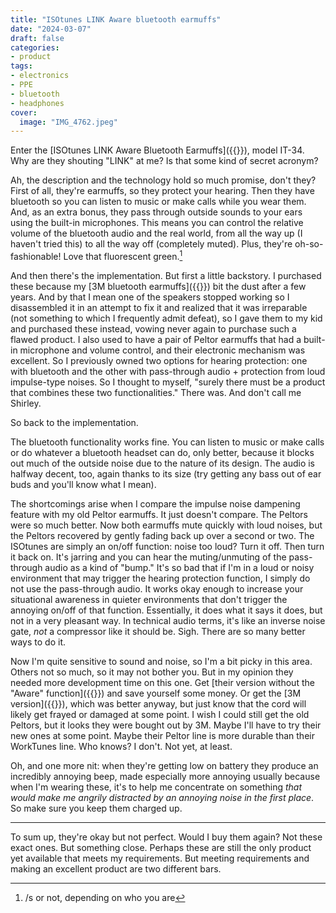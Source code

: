 ```yaml
---
title: "ISOtunes LINK Aware bluetooth earmuffs"
date: "2024-03-07"
draft: false
categories:
- product
tags:
- electronics
- PPE
- bluetooth
- headphones
cover:
  image: "IMG_4762.jpeg"
---
```

Enter the [ISOtunes LINK Aware Bluetooth Earmuffs]({{<amazon B094LSJ73H>}}), model IT-34. Why are they shouting "LINK" at me? Is that some kind of secret acronym?
<!--more-->
Ah, the description and the technology hold so much promise, don't they? First of all, they're earmuffs, so they protect your hearing. Then they have bluetooth so you can listen to music or make calls while you wear them. And, as an extra bonus, they  pass through outside sounds to your ears using the built-in microphones. This means you can control the relative volume of the bluetooth audio and the real world, from all the way up (I haven't tried this) to all the way off (completely muted). Plus, they're oh-so-fashionable! Love that fluorescent green.[^1]

[^1]: /s or not, depending on who you are

And then there's the implementation. But first a little backstory. I purchased these because my [3M bluetooth earmuffs]({{<amazon B0723CYHPZ>}}) bit the dust after a few years. And by that I mean one of the speakers stopped working so I disassembled it in an attempt to fix it and realized that it was irreparable (not something to which I frequently admit defeat), so I gave them to my kid and purchased these instead, vowing never again to purchase such a flawed product. I also used to have a pair of Peltor earmuffs that had a built-in microphone and volume control, and their electronic mechanism was excellent. So I previously owned two options for hearing protection: one with bluetooth and the other with pass-through audio + protection from loud impulse-type noises. So I thought to myself, "surely there must be a product that combines these two functionalities." There was. And don't call me Shirley.

So back to the implementation.

The bluetooth functionality works fine. You can listen to music or make calls or do whatever a bluetooth headset can do, only better, because it blocks out much of the outside noise due to the nature of its design. The audio is halfway decent, too, again thanks to its size (try getting any bass out of ear buds and you'll know what I mean).

The shortcomings arise when I compare the impulse noise dampening feature with my old Peltor earmuffs. It just doesn't compare. The Peltors were so much better. Now both earmuffs mute quickly with loud noises, but the Peltors recovered by gently fading back up over a second or two. The ISOtunes are simply an on/off function: noise too loud? Turn it off. Then turn it back on. It's jarring and you can hear the muting/unmuting of the pass-through audio as a kind of "bump." It's so bad that if I'm in a loud or noisy environment that may trigger the hearing protection function, I simply do not use the pass-through audio. It works okay enough to increase your situational awareness in quieter environments that don't trigger the annoying on/off of that function. Essentially, it does what it says it does, but not in a very pleasant way. In technical audio terms, it's like an inverse noise gate, *not* a compressor like it should be. Sigh. There are so many better ways to do it.

Now I'm quite sensitive to sound and noise, so I'm a bit picky in this area. Others not so much, so it may not bother you. But in my opinion they needed more development time on this one. Get [their version without the "Aware" function]({{<amazon B09X25KRPV>}})  and save yourself some money. Or get the [3M version]({{<amazon B0723CYHPZ>}}), which was better anyway, but just know that the cord will likely get frayed or damaged at some point. I wish I could still get the old Peltors, but it looks they were bought out by 3M. Maybe I'll have to try their new ones at some point. Maybe their Peltor line is more durable than their WorkTunes line. Who knows? I don't. Not yet, at least.

Oh, and one more nit: when they're getting low on battery they produce an incredibly annoying beep, made especially  more annoying usually because when I'm wearing these, it's to help me concentrate on something *that would make me angrily distracted by an annoying noise in the first place*. So make sure you keep them charged up.

---

To sum up, they're okay but not perfect. Would I buy them again? Not these exact ones. But something close. Perhaps these are still the only product yet available that meets my requirements. But meeting requirements and making an excellent product are two different bars.